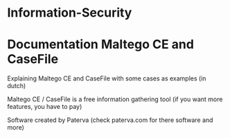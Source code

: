 # Information-Security

# Documentation Maltego CE and CaseFile

Explaining Maltego CE and CaseFile with some cases as examples (in dutch)

Maltego CE / CaseFile is a free information gathering tool (if you want more features, you have to pay)

Software created by Paterva (check paterva.com for there software and more)
